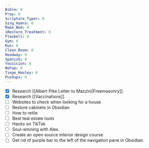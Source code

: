 ```yaml
---
Bible: 0
Pray: 0
Scripture_Typer: 0
Sing_Hymns: 0
Make_Bed: 0
iRestore_Treatment: 0
Flexbelt: 0
Gym: 0
Run: 0
Clean_Room: 0
Headway: 0
Spanish: 0
Yousicion: 0
NoFap: 0
Tiege_Hanley: 0
Pushups: 0
---
```


- [x] Research [[Albert Pike Letter to Mazzini|Freemasonry]].
- [x] Research [[Vaccinations]].
- [ ] Websites to check  when looking for a house
- [ ] Restore cabinets in Obsidian
- [ ] How to retile
- [ ] Best teal estate tools
- [ ] Hacks on TikTok
- [ ] Soul-winning with Alex.
- [ ] Create an open source interior design course
- [ ] Get rid of purple bar to the left of the navigation pane in Obsidian.